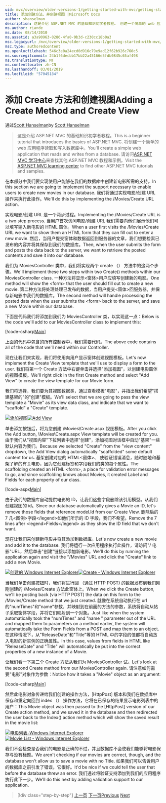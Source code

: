 ```yaml
---
uid: mvc/overview/older-versions-1/getting-started-with-mvc/getting-started-with-mvc-part6
title: 添加创建方法，并创建视图 |Microsoft Docs
author: shanselman
description: 这是介绍 ASP.NET MVC 的基础知识初学者教程。 创建一个简单的 web 应用程序读取和写入数据库中。
ms.author: riande
ms.date: 08/14/2010
ms.assetid: a3a90963-0286-4fa0-9b3d-c230cc18b0a3
msc.legacyurl: /mvc/overview/older-versions-1/getting-started-with-mvc/getting-started-with-mvc-part6
msc.type: authoredcontent
ms.openlocfilehash: 546c3e0a24ecd0d916c79e9ad12f62b926c760c5
ms.sourcegitcommit: 24b1f6decbb17bb22a45166e5fdb0845c65af498
ms.translationtype: MT
ms.contentlocale: zh-CN
ms.lasthandoff: 03/01/2019
ms.locfileid: "57045184"
---
```

<a name="adding-a-create-method-and-create-view"></a><span data-ttu-id="f88df-104">添加 Create 方法和创建视图</span><span class="sxs-lookup"><span data-stu-id="f88df-104">Adding a Create Method and Create View</span></span>
====================
<span data-ttu-id="f88df-105">通过[Scott Hanselman](https://github.com/shanselman)</span><span class="sxs-lookup"><span data-stu-id="f88df-105">by [Scott Hanselman](https://github.com/shanselman)</span></span>

> <span data-ttu-id="f88df-106">这是介绍 ASP.NET MVC 的基础知识初学者教程。</span><span class="sxs-lookup"><span data-stu-id="f88df-106">This is a beginner tutorial that introduces the basics of ASP.NET MVC.</span></span> <span data-ttu-id="f88df-107">将创建一个简单的 web 应用程序读取和写入数据库中。</span><span class="sxs-lookup"><span data-stu-id="f88df-107">You'll create a simple web application that reads and writes from a database.</span></span> <span data-ttu-id="f88df-108">请访问[ASP.NET MVC 学习中心](../../../index.md)来查找其他 ASP.NET MVC 教程和示例。</span><span class="sxs-lookup"><span data-stu-id="f88df-108">Visit the [ASP.NET MVC learning center](../../../index.md) to find other ASP.NET MVC tutorials and samples.</span></span>


<span data-ttu-id="f88df-109">在本部分中我们要实现使用户能够在我们的数据库中创建新电影所需的支持。</span><span class="sxs-lookup"><span data-stu-id="f88df-109">In this section we are going to implement the support necessary to enable users to create new movies in our database.</span></span> <span data-ttu-id="f88df-110">我们将通过实现电影/创建 URL 操作来执行此操作。</span><span class="sxs-lookup"><span data-stu-id="f88df-110">We'll do this by implementing the /Movies/Create URL action.</span></span>

<span data-ttu-id="f88df-111">实现电影/创建 URL 是一个两步过程。</span><span class="sxs-lookup"><span data-stu-id="f88df-111">Implementing the /Movies/Create URL is a two step process.</span></span> <span data-ttu-id="f88df-112">当用户首次访问电影/创建 URL 我们需要向他们展示他们可以填写输入新电影的 HTML 窗体。</span><span class="sxs-lookup"><span data-stu-id="f88df-112">When a user first visits the /Movies/Create URL we want to show them an HTML form that they can fill out to enter a new movie.</span></span> <span data-ttu-id="f88df-113">然后，当用户提交窗体和数据返回到服务器的文章，我们想要检索已发布的内容并将其保存到我们的数据库。</span><span class="sxs-lookup"><span data-stu-id="f88df-113">Then, when the user submits the form and posts the data back to the server, we want to retrieve the posted contents and save it into our database.</span></span>

<span data-ttu-id="f88df-114">我们为 MoviesController 类中，我们将实现两个 create （） 方法中的这两个步骤。</span><span class="sxs-lookup"><span data-stu-id="f88df-114">We'll implement these two steps within two Create() methods within our MoviesController class.</span></span> <span data-ttu-id="f88df-115">一种方法将显示&lt;窗体&gt;用户应填写创建新的电影。</span><span class="sxs-lookup"><span data-stu-id="f88df-115">One method will show the &lt;form&gt; that the user should fill out to create a new movie.</span></span> <span data-ttu-id="f88df-116">第二种方法将处理处理已发布的数据，当用户提交&lt;窗体&gt;回服务器，并保存新电影中我们的数据库。</span><span class="sxs-lookup"><span data-stu-id="f88df-116">The second method will handle processing the posted data when the user submits the &lt;form&gt; back to the server, and save a new Movie within our database.</span></span>

<span data-ttu-id="f88df-117">下面是代码我们将添加到我们为 MoviesController 类，以实现这一点：</span><span class="sxs-lookup"><span data-stu-id="f88df-117">Below is the code we'll add to our MoviesController class to implement this:</span></span>

[!code-csharp[Main](getting-started-with-mvc-part6/samples/sample1.cs)]

<span data-ttu-id="f88df-118">上面的代码中包含的所有控制器中，我们需要代码。</span><span class="sxs-lookup"><span data-stu-id="f88df-118">The above code contains all of the code that we'll need within our Controller.</span></span>

<span data-ttu-id="f88df-119">现在让我们来实现，我们将使用向用户显示窗体创建视图模板。</span><span class="sxs-lookup"><span data-stu-id="f88df-119">Let's now implement the Create View template that we'll use to display a form to the user.</span></span> <span data-ttu-id="f88df-120">我们将第一个 Create 方法中右键单击并选择"添加视图"，以创建电影窗体的视图模板。</span><span class="sxs-lookup"><span data-stu-id="f88df-120">We'll right click in the first Create method and select "Add View" to create the view template for our Movie form.</span></span>

<span data-ttu-id="f88df-121">我们将选择，我们要为其视图数据类，通过查看模板"电影"，并指出我们希望"搭建基架的"的"创建"模板。</span><span class="sxs-lookup"><span data-stu-id="f88df-121">We'll select that we are going to pass the view template a "Movie" as its view data class, and indicate that we want to "scaffold" a "Create" template.</span></span>

<span data-ttu-id="f88df-122">[![添加视图](getting-started-with-mvc-part6/_static/image2.png)](getting-started-with-mvc-part6/_static/image1.png)</span><span class="sxs-lookup"><span data-stu-id="f88df-122">[![Add View](getting-started-with-mvc-part6/_static/image2.png)](getting-started-with-mvc-part6/_static/image1.png)</span></span>

<span data-ttu-id="f88df-123">单击添加按钮后，将为您创建 \Movies\Create.aspx 视图模板。</span><span class="sxs-lookup"><span data-stu-id="f88df-123">After you click the Add button, \Movies\Create.aspx View template will be created for you.</span></span> <span data-ttu-id="f88df-124">由于我们从"视图内容"下拉列表中选择"创建"，添加视图对话框中自动"基架"一些默认内容为我们。</span><span class="sxs-lookup"><span data-stu-id="f88df-124">Because we selected "Create" from the "view content" dropdown, the Add View dialog automatically "scaffolded" some default content for us.</span></span> <span data-ttu-id="f88df-125">基架创建对应的 HTML&lt;窗体&gt;、 使验证错误消息，随时随地和基架了解的有关电影，因为它创建标签和字段我们的类的每个属性。</span><span class="sxs-lookup"><span data-stu-id="f88df-125">The scaffolding created an HTML &lt;form&gt;, a place for validation error messages to go, and since scaffolding knows about Movies, it created Label and Fields for each property of our class.</span></span>

[!code-aspx[Main](getting-started-with-mvc-part6/samples/sample2.aspx)]

<span data-ttu-id="f88df-126">由于我们的数据库自动提供电影的 ID，让我们这些字段删除该引用模型。从我们创建视图的 id。</span><span class="sxs-lookup"><span data-stu-id="f88df-126">Since our database automatically gives a Movie an ID, let's remove those fields that reference model.Id from our Create View.</span></span> <span data-ttu-id="f88df-127">删除后的 7 几&lt;图例&gt;字段&lt;/legend&gt;如他们所示的 ID 字段，我们不希望。</span><span class="sxs-lookup"><span data-stu-id="f88df-127">Remove the 7 lines after &lt;legend&gt;Fields&lt;/legend&gt; as they show the ID field that we don't want.</span></span>

<span data-ttu-id="f88df-128">现在让我们来创建新电影并将其添加到数据库。</span><span class="sxs-lookup"><span data-stu-id="f88df-128">Let's now create a new movie and add it to the database.</span></span> <span data-ttu-id="f88df-129">我们将运行一次应用程序执行此操作，请访问"/ 电影"URL，然后单击"创建"链接以添加新电影。</span><span class="sxs-lookup"><span data-stu-id="f88df-129">We'll do this by running the application again and visit the "/Movies" URL and click the "Create" link to add a new Movie.</span></span>

<span data-ttu-id="f88df-130">[![创建的 Windows Internet Explorer](getting-started-with-mvc-part6/_static/image4.png)](getting-started-with-mvc-part6/_static/image3.png)</span><span class="sxs-lookup"><span data-stu-id="f88df-130">[![Create - Windows Internet Explorer](getting-started-with-mvc-part6/_static/image4.png)](getting-started-with-mvc-part6/_static/image3.png)</span></span>

<span data-ttu-id="f88df-131">当我们单击创建按钮时，我们将进行回 （通过 HTTP POST) 的数据发布到我们刚刚创建的 /Movies/Create 方法此窗体上。</span><span class="sxs-lookup"><span data-stu-id="f88df-131">When we click the Create button, we'll be posting back (via HTTP POST) the data on this form to the /Movies/Create method that we just created.</span></span> <span data-ttu-id="f88df-132">就像在系统自动执行在 url 的"numTimes"和"name"参数，并映射到在前面的方法的参数，系统将自动从帖子采取窗体字段，并将它们映射到一个对象。</span><span class="sxs-lookup"><span data-stu-id="f88df-132">Just like when the system automatically took the "numTimes" and "name " parameter out of the URL and mapped them to parameters on a method earlier, the system will automatically take the Form Fields from a POST and map them to an object.</span></span> <span data-ttu-id="f88df-133">在这种情况下，从"ReleaseDate"和"Title"等的 HTML 中的字段的值都将自动放入电影的新实例的正确属性。</span><span class="sxs-lookup"><span data-stu-id="f88df-133">In this case, values from fields in HTML like "ReleaseDate" and "Title" will automatically be put into the correct properties of a new instance of a Movie.</span></span>

<span data-ttu-id="f88df-134">让我们看一下第二个 Create 方法从我们为 MoviesController 试。</span><span class="sxs-lookup"><span data-stu-id="f88df-134">Let's look at the second Create method from our MoviesController again.</span></span> <span data-ttu-id="f88df-135">请注意如何需要"电影"对象作为参数：</span><span class="sxs-lookup"><span data-stu-id="f88df-135">Notice how it takes a "Movie" object as an argument:</span></span>

[!code-csharp[Main](getting-started-with-mvc-part6/samples/sample3.cs)]

<span data-ttu-id="f88df-136">然后此电影对象传递给我们创建的操作方法，[HttpPost] 版本和我们在数据库中保存和重定向回到 index （） 操作方法，它将在已保存的结果显示电影列表中的用户：</span><span class="sxs-lookup"><span data-stu-id="f88df-136">This Movie object was then passed to the [HttpPost] version of our Create action method, and we saved it in the database and then redirected the user back to the Index() action method which will show the saved result in the movie list:</span></span>

<span data-ttu-id="f88df-137">[![电影列表-Windows Internet Explorer](getting-started-with-mvc-part6/_static/image6.png)](getting-started-with-mvc-part6/_static/image5.png)</span><span class="sxs-lookup"><span data-stu-id="f88df-137">[![Movie List - Windows Internet Explorer](getting-started-with-mvc-part6/_static/image6.png)](getting-started-with-mvc-part6/_static/image5.png)</span></span>

<span data-ttu-id="f88df-138">我们不会检查是否我们的电影是正确的不过，并且数据库不会使我们能够将电影保存与没有标题。</span><span class="sxs-lookup"><span data-stu-id="f88df-138">We aren't checking if our movies are correct, though, and the database won't allow us to save a movie with no Title.</span></span> <span data-ttu-id="f88df-139">如果我们可以告诉用户的数据库之前引发了错误，它很好。</span><span class="sxs-lookup"><span data-stu-id="f88df-139">It'd be nice if we could tell the user that before the database threw an error.</span></span> <span data-ttu-id="f88df-140">我们通过将验证支持添加到我们的应用程序执行此下一步。</span><span class="sxs-lookup"><span data-stu-id="f88df-140">We'll do this next by adding validation support to our application.</span></span>

> [!div class="step-by-step"]
> <span data-ttu-id="f88df-141">[上一页](getting-started-with-mvc-part5.md)
> [下一页](getting-started-with-mvc-part7.md)</span><span class="sxs-lookup"><span data-stu-id="f88df-141">[Previous](getting-started-with-mvc-part5.md)
[Next](getting-started-with-mvc-part7.md)</span></span>
